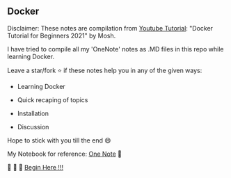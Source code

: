 ## Docker ##


Disclaimer:
These notes are compilation from [Youtube Tutorial](https://www.youtube.com/watch?v=pTFZFxd4hOI): "Docker Tutorial for Beginners 2021" by Mosh. 

I have tried to compile all my 'OneNote' notes as .MD files in this repo while learning Docker.

Leave a star/fork :star: if these notes help you in any of the given ways:

- Learning Docker

- Quick recaping of topics

- Installation

- Discussion

Hope to stick with you till the end    :smile:



My Notebook for reference: [One Note](https://1drv.ms/u/s!Aq0KkXGZGp9SiC8iukS_3zQU-8m2?e=begUbO) :notebook:

:green_book: :blue_book: :orange_book: [Begin Here    !!!]()

